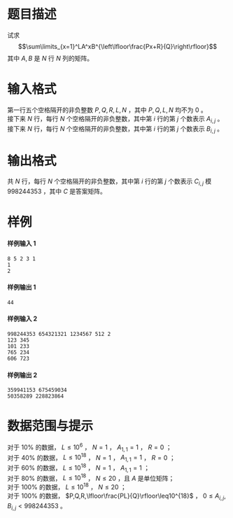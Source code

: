 
# 题目描述

试求
$$\sum\limits_{x=1}^LA^xB^{\left\lfloor\frac{Px+R}{Q}\right\rfloor}$$ 
其中 $A,B$ 是 $N$ 行 $N$ 列的矩阵。

# 输入格式

第一行五个空格隔开的非负整数 $P,Q,R,L,N$ ，其中 $P,Q,L,N$ 均不为 $0$ 。  
接下来 $N$ 行，每行 $N$ 个空格隔开的非负整数，其中第 $i$ 行的第 $j$ 个数表示 $A_{i,j}$ 。  
接下来 $N$ 行，每行 $N$ 个空格隔开的非负整数，其中第 $i$ 行的第 $j$ 个数表示 $B_{i,j}$ 。

# 输出格式

共 $N$ 行，每行 $N$ 个空格隔开的非负整数，其中第 $i$ 行的第 $j$ 个数表示 $C_{i,j}$ 模 $998244353$ ，其中 $C$ 是答案矩阵。

# 样例

#### 样例输入 1
```plain
8 5 2 3 1
1
2
```

#### 样例输出 1
```plain
44
```

#### 样例输入 2
```plain
998244353 654321321 1234567 512 2
123 345
101 233
765 234
606 723
```

#### 样例输出 2
```plain
359941153 675459034
50358289 228823864
```

# 数据范围与提示

对于 $10\%$ 的数据， $L\leq10^6$ ， $N=1$ ， $A_{1,1}=1$ ， $R=0$ ；  
对于 $40\%$ 的数据， $L\leq10^{18}$ ， $N=1$ ， $A_{1,1}=1$ ， $R=0$ ；  
对于 $60\%$ 的数据， $L\leq10^{18}$ ， $N=1$ ， $A_{1,1}=1$ ；  
对于 $80\%$ 的数据， $L\leq10^{18}$ ， $N\leq20$ ，且 $A$ 是单位矩阵；  
对于 $100\%$ 的数据， $L\leq10^{18}$ ， $N\leq20$ ；  
对于 $100\%$ 的数据， $P,Q,R,\lfloor\frac{PL}{Q}\rfloor\leq10^{18}$ ， $0\leq A_{i,j},B_{i,j}<998244353$ 。

